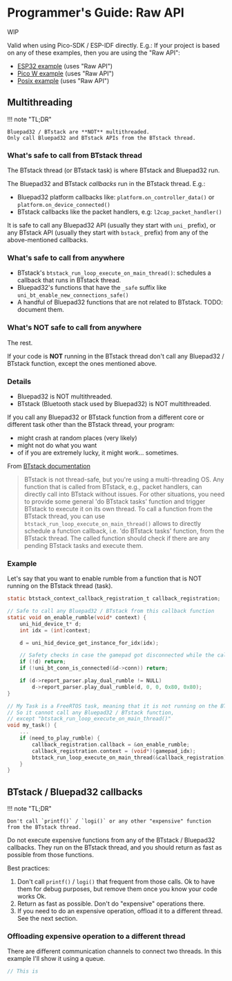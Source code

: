 # Programmer's Guide: Raw API

WIP

Valid when using Pico-SDK / ESP-IDF directly. E.g.: If your project is based on any of these examples, then you are
using the "Raw API":

- [ESP32 example][esp32_example] (uses "Raw API")
- [Pico W example][picow_example] (uses "Raw API")
- [Posix example][posix_example] (uses "Raw API")

## Multithreading

!!! note "TL;DR"

    Bluepad32 / BTstack are **NOT** multithreaded.
    Only call Bluepad32 and BTstack APIs from the BTstack thread.

### What's safe to call from BTstack thread

The BTstack thread (or BTstack task) is where BTstack and Bluepad32 run.

The Bluepad32 and BTstack *callbacks* run in the BTstack thread. E.g.:

- Bluepad32 platform callbacks like: `platform.on_controller_data()` or `platform.on_device_connected()`
- BTstack callbacks like the packet handlers, e.g: `l2cap_packet_handler()`

It is safe to call any Bluepad32 API (usually they start with `uni_` prefix),
or any BTstack API (usually they start with `bstack_` prefix) from any of the above-mentioned callbacks.

### What's safe to call from anywhere

- BTstack's `btstack_run_loop_execute_on_main_thread()`: schedules a callback that runs in BTstack thread.
- Bluepad32's functions that have the `_safe` suffix like `uni_bt_enable_new_connections_safe()`
- A handful of Bluepad32 functions that are not related to BTstack. TODO: document them.

### What's NOT safe to call from anywhere

The rest.

If your code is **NOT** running in the BTstack thread don't call any Bluepad32 / BTstack function,
except the ones mentioned above.

### Details

- Bluepad32 is NOT multithreaded.
- BTstack (Bluetooth stack used by Bluepad32) is NOT multithreaded.

If you call any Bluepad32 or BTstack function from a different core or different task other than the BTstack thread,
your program:

- might crash at random places (very likely)
- might not do what you want
- of if you are extremely lucky, it might work... sometimes.

From [BTstack documentation][btstack_multithreading]

> BTstack is not thread-safe, but you're using a multi-threading OS.
> Any function that is called from BTstack, e.g., packet handlers, can directly call into BTstack without issues.
> For other situations, you need to provide some general 'do BTstack tasks' function and trigger BTstack to execute
> it on its own thread. To call a function from the BTstack thread, you can
> use `btstack_run_loop_execute_on_main_thread()`
> allows to directly schedule a function callback, i.e. 'do BTstack tasks' function, from the BTstack thread.
> The called function should check if there are any pending BTstack tasks and execute them.

### Example

Let's say that you want to enable rumble from a function that is NOT running on the BTstack thread (task).

```c
static btstack_context_callback_registration_t callback_registration;

// Safe to call any Bluepad32 / BTstack from this callback function
static void on_enable_rumble(void* context) {
    uni_hid_device_t* d;
    int idx = (int)context;

    d = uni_hid_device_get_instance_for_idx(idx);

    // Safety checks in case the gamepad got disconnected while the callback was scheduled
    if (!d) return;
    if (!uni_bt_conn_is_connected(&d->conn)) return;

    if (d->report_parser.play_dual_rumble != NULL)
        d->report_parser.play_dual_rumble(d, 0, 0, 0x80, 0x80);
}

// My Task is a FreeRTOS task, meaning that it is not running on the BTstack thread (task)
// So it cannot call any Bluepad32 / BTstack function,
// except "btstack_run_loop_execute_on_main_thread()"
void my_task() {
    ...
    if (need_to_play_rumble) {
        callback_registration.callback = &on_enable_rumble;
        callback_registration.context = (void*)(gamepad_idx);
        btstack_run_loop_execute_on_main_thread(&callback_registration);
    }
}
```

[btstack_multithreading]: https://github.com/bluekitchen/btstack/blob/master/port/esp32/README.md#multi-threading

[esp32_example]: https://github.com/ricardoquesada/bluepad32/tree/main/examples/esp32

[picow_example]: https://github.com/ricardoquesada/bluepad32/tree/main/examples/pico_w

[posix_example]: https://github.com/ricardoquesada/bluepad32/tree/main/examples/posix

## BTstack / Bluepad32 callbacks

!!! note "TL;DR"

    Don't call `printf()` / `logi()` or any other "expensive" function from the BTstack thread.

Do not execute expensive functions from any of the BTstack / Bluepad32 callbacks. They run on the BTstack thread,
and you should return as fast as possible from those functions.

Best practices:

1. Don't call `printf()` / `logi()` that frequent from those calls.
   Ok to have them for debug purposes, but remove them once you know your code works Ok.
2. Return as fast as possible. Don't do "expensive" operations there.
3. If you need to do an expensive operation, offload it to a different thread. See the next section.

### Offloading expensive operation to a different thread

There are different communication channels to connect two threads. In this example I'll show it using a queue.



```c
// This is 

```
    